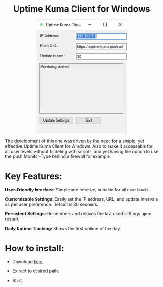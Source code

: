 <h1 align="center">Uptime Kuma Client for Windows</h1>
<p align="center">
  <img src="screenshot.png" alt="Screenshot" width="300"/>
</p>

The development of this one was driven by the need for a simple, yet effective Uptime Kuma Client for Windows. Also to make it accessable for all user levels without fiddeling with scripts, and yet having the option to use the push Monitor-Type behind a firewall for example.

# Key Features:
<b>User-Friendly Interface:</b> Simple and intuitive, suitable for all user levels.

<b>Customizable Settings:</b> Easily set the IP address, URL, and update intervals as per user preference. Default is 30 seconds.

<b>Persistent Settings:</b> Remembers and reloads the last used settings upon restart.

<b>Daily Uptime Tracking:</b> Shows the first uptime of the day.

# How to install:

- Download [here](https://cloud.rdnsx.de/index.php/s/6wYoWJbFxEGqK8k/download).

- Extract to desired path.

- Start.